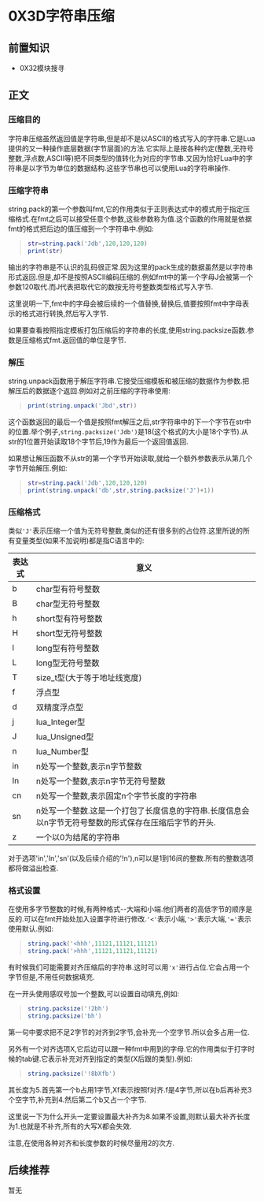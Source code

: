 # 0X3D字符串压缩

## 前置知识

* 0X32模块搜寻

## 正文

### 压缩目的

字符串压缩虽然返回值是字符串,但是却不是以ASCII的格式写入的字符串.它是Lua提供的又一种操作底层数据(字节层面)的方法.它实际上是按各种约定(整数,无符号整数,浮点数,ASCII等)把不同类型的值转化为对应的字节串.又因为恰好Lua中的字符串是以字节为单位的数据结构.这些字节串也可以使用Lua的字符串操作.

### 压缩字符串

string.pack的第一个参数叫fmt,它的作用类似于正则表达式中的模式用于指定压缩格式.在fmt之后可以接受任意个参数,这些参数称为值.这个函数的作用就是依据fmt的格式把后边的值压缩到一个字符串中.例如:

>```lua
>str=string.pack('Jdb',120,120,120)
>print(str)
>```

输出的字符串是不认识的乱码很正常.因为这里的pack生成的数据虽然是以字符串形式返回.但是,却不是按照ASCII编码压缩的.例如fmt中的第一个字母J会被第一个参数120取代.而J代表把取代它的数按无符号整数类型格式写入字节.

这里说明一下,fmt中的字母会被后续的一个值替换,替换后,值要按照fmt中字母表示的格式进行转换,然后写入字节.

如果要查看按照指定模板打包压缩后的字符串的长度,使用string.packsize函数.参数是压缩格式fmt.返回值的单位是字节.

### 解压

string.unpack函数用于解压字符串.它接受压缩模板和被压缩的数据作为参数.把解压后的数据逐个返回.例如对之前压缩的字符串使用:

>```lua
>print(string.unpack('Jbd',str))
>```

这个函数返回的最后一个值是按照fmt解压之后,str字符串中的下一个字节在str中的位置.举个例子,`string.packsize('Jdb')`是18(这个格式的大小是18个字节).从str的1位置开始读取18个字节后,19作为最后一个返回值返回.

如果想让解压函数不从str的第一个字节开始读取,就给一个额外参数表示从第几个字节开始解压.例如:

>```lua
>str=string.pack('Jdb',120,120,120)
>print(string.unpack('db',str,string.packsize('J')+1))
>```


### 压缩格式

类似`'J'`表示压缩一个值为无符号整数,类似的还有很多别的占位符.这里所说的所有变量类型(如果不加说明)都是指C语言中的:

| 表达式 | 意义 |
| ---- | ---- |
| b | char型有符号整数 |
| B | char型无符号整数 |
| h | short型有符号整数 |
| H | short型无符号整数 |
| l | long型有符号整数 |
| L | long型无符号整数 |
| T | size_t型(大于等于地址线宽度) |
| f | 浮点型 |
| d | 双精度浮点型 |
| j | lua_Integer型 |
| J | lua_Unsigned型 |
| n | lua_Number型 |
| in | n处写一个整数,表示n字节整数 |
| In | n处写一个整数,表示n字节无符号整数 |
| cn | n处写一个整数,表示固定n个字节长度的字符串 |
| sn | n处写一个整数.这是一个打包了长度信息的字符串.长度信息会以n字节无符号整数的形式保存在压缩后字节的开头. |
| z | 一个以0为结尾的字符串 |

对于选项'in','In','sn'(以及后续介绍的'!n'),n可以是1到16间的整数.所有的整数选项都将做溢出检查.

### 格式设置

在使用多字节整数的时候,有两种格式--大端和小端.他们两者的高低字节的顺序是反的.可以在fmt开始处加入设置字符进行修改.`'<'`表示小端,`'>'`表示大端,`'='`表示使用默认.例如:

>```lua
>string.pack('<hhh',11121,11121,11121)
>string.pack('>hhh',11121,11121,11121)
>```

有时候我们可能需要对齐压缩后的字符串.这时可以用`'x'`进行占位.它会占用一个字节但是,不用任何数据填充.

在一开头使用感叹号加一个整数,可以设置自动填充,例如:

>```lua
>string.packsize('!2bh')
>string.packsize('bh')
>```

第一句中要求把不足2字节的对齐到2字节,会补充一个空字节.所以会多占用一位.

另外有一个对齐选项X,它后边可以跟一种fmt中用到的字母.它的作用类似于打字时候的tab键.它表示补充对齐到指定的类型(X后跟的类型).例如:

>```lua
>string.packsize('!8bXfb')
>```

其长度为5.首先第一个b占用1字节,Xf表示按照f对齐.f是4字节,所以在b后再补充3个空字节,补充到4.然后第二个b又占一个字节.

这里说一下为什么开头一定要设置最大补齐为8.如果不设置,则默认最大补齐长度为1.也就是不补齐,所有的大写X都会失效.

注意,在使用各种对齐和长度参数的时候尽量用2的次方.

## 后续推荐

暂无